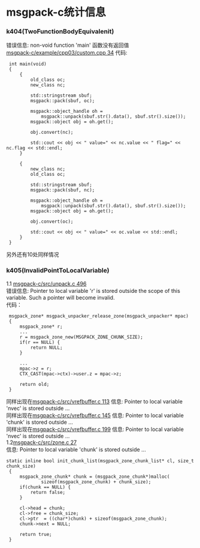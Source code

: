 msgpack-c统计信息
=======================
### k404(TwoFunctionBodyEquivalenit)
错误信息: non-void function 'main' 函数没有返回值<br>
[msgpack-c/example/cpp03/custom.cpp 34](msgpack-c/example/cpp03/custom.cpp#L34)
代码:
```
 int main(void)
 {
     {
         old_class oc;
         new_class nc;

         std::stringstream sbuf;
         msgpack::pack(sbuf, oc);

         msgpack::object_handle oh =
             msgpack::unpack(sbuf.str().data(), sbuf.str().size());
         msgpack::object obj = oh.get();

         obj.convert(nc);

         std::cout << obj << " value=" << nc.value << " flag=" << nc.flag << std::endl;
     }

     {
         new_class nc;
         old_class oc;

         std::stringstream sbuf;
         msgpack::pack(sbuf, nc);

         msgpack::object_handle oh =
             msgpack::unpack(sbuf.str().data(), sbuf.str().size());
         msgpack::object obj = oh.get();

         obj.convert(oc);

         std::cout << obj << " value=" << oc.value << std::endl;
     }
 }
```
另外还有10处同样情况
### k405(InvalidPointToLocalVariable)
1.1 [msgpack-c/src/unpack.c 496](msgpack-c/src/unpack.c#L496)<br>
错误信息: Pointer to local variable 'r' is stored outside the scope of this variable. Such a pointer will become invalid.<br>
代码：
```
 msgpack_zone* msgpack_unpacker_release_zone(msgpack_unpacker* mpac)
 {
     msgpack_zone* r;
     ...
     r = msgpack_zone_new(MSGPACK_ZONE_CHUNK_SIZE);
     if(r == NULL) {
         return NULL;
     }

     ...
     mpac->z = r;
     CTX_CAST(mpac->ctx)->user.z = mpac->z;

     return old;
 }
```
同样出现在[msgpack-c/src/vrefbuffer.c 113](msgpack-c/src/vrefbuffer.c#L113) 信息: Pointer to local variable 'nvec' is stored outside ...<br>
同样出现在[msgpack-c/src/vrefbuffer.c 145](msgpack-c/src/vrefbuffer.c#L145) 信息: Pointer to local variable 'chunk' is stored outside ...<br>
同样出现在[msgpack-c/src/vrefbuffer.c 199](msgpack-c/src/vrefbuffer.c#L199) 信息: Pointer to local variable 'nvec' is stored outside ...<br>
1.2[msgpack-c/src/zone.c 27](msgpack-c/src/zone.c#L27)<br>
信息: Pointer to local variable 'chunk' is stored outside ...
```
static inline bool init_chunk_list(msgpack_zone_chunk_list* cl, size_t chunk_size)
 {
     msgpack_zone_chunk* chunk = (msgpack_zone_chunk*)malloc(
             sizeof(msgpack_zone_chunk) + chunk_size);
     if(chunk == NULL) {
         return false;
     }

     cl->head = chunk;
     cl->free = chunk_size;
     cl->ptr  = ((char*)chunk) + sizeof(msgpack_zone_chunk);
     chunk->next = NULL;

     return true;
 }
```
